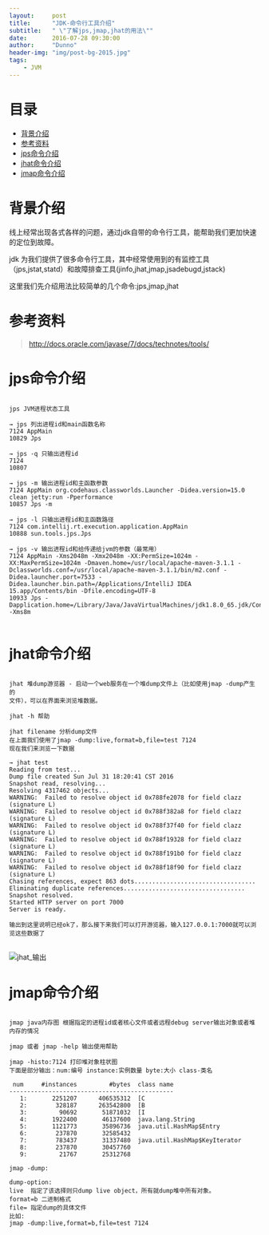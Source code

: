 ```yaml
---
layout:     post
title:      "JDK-命令行工具介绍"
subtitle:   " \"了解jps,jmap,jhat的用法\""
date:       2016-07-28 09:30:00
author:     "Dunno"
header-img: "img/post-bg-2015.jpg"
tags:
    - JVM
---
```


# 目录

- <a href="#js">背景介绍</a>
- <a href="#ckzl">参考资料</a>
- <a href="#xkd">jps命令介绍</a>
- <a href="#jhat">jhat命令介绍</a>
- <a href="#tcy">jmap命令介绍</a>


# <a name="js">背景介绍</a>
<p>线上经常出现各式各样的问题，通过jdk自带的命令行工具，能帮助我们更加快速的定位到故障。</p>
<p>jdk 为我们提供了很多命令行工具，其中经常使用到的有监控工具（jps,jstat,statd）和故障排查工具(jinfo,jhat,jmap,jsadebugd,jstack)
</p>
<P>这里我们先介绍用法比较简单的几个命令:jps,jmap,jhat</p>

# <a name="ckzl">参考资料</a>
> http://docs.oracle.com/javase/7/docs/technotes/tools/

# <a name="xkd">jps命令介绍</a>

<pre>
<code>
jps JVM进程状态工具

→ jps 列出进程id和main函数名称
7124 AppMain
10829 Jps

→ jps -q 只输出进程id
7124
10807

→ jps -m 输出进程id和主函数参数
7124 AppMain org.codehaus.classworlds.Launcher -Didea.version=15.0 clean jetty:run -Pperformance
10857 Jps -m

→ jps -l 只输出进程id和主函数路径
7124 com.intellij.rt.execution.application.AppMain
10888 sun.tools.jps.Jps

→ jps -v 输出进程id和给传递给jvm的参数（最常用）
7124 AppMain -Xms2048m -Xmx2048m -XX:PermSize=1024m -XX:MaxPermSize=1024m -Dmaven.home=/usr/local/apache-maven-3.1.1 -Dclassworlds.conf=/usr/local/apache-maven-3.1.1/bin/m2.conf -Didea.launcher.port=7533 -Didea.launcher.bin.path=/Applications/IntelliJ IDEA 15.app/Contents/bin -Dfile.encoding=UTF-8
10933 Jps -Dapplication.home=/Library/Java/JavaVirtualMachines/jdk1.8.0_65.jdk/Contents/Home -Xms8m
</code>
</pre>



# <a name="jhat">jhat命令介绍</a>


<pre>
<code>
jhat 堆dump游览器 - 启动一个web服务在一个堆dump文件上（比如使用jmap -dump产生的<br>文件），可以在界面来浏览堆数据。

jhat -h 帮助

jhat filename 分析dump文件
在上面我们使用了jmap -dump:live,format=b,file=test 7124
现在我们来浏览一下数据

→ jhat test
Reading from test...
Dump file created Sun Jul 31 18:20:41 CST 2016
Snapshot read, resolving...
Resolving 4317462 objects...
WARNING:  Failed to resolve object id 0x788fe2078 for field clazz (signature L)
WARNING:  Failed to resolve object id 0x788f382a8 for field clazz (signature L)
WARNING:  Failed to resolve object id 0x788f37f40 for field clazz (signature L)
WARNING:  Failed to resolve object id 0x788f19328 for field clazz (signature L)
WARNING:  Failed to resolve object id 0x788f191b0 for field clazz (signature L)
WARNING:  Failed to resolve object id 0x788f18f90 for field clazz (signature L)
Chasing references, expect 863 dots..................................
Eliminating duplicate references..................................
Snapshot resolved.
Started HTTP server on port 7000
Server is ready.

输出到这里说明已经ok了，那么接下来我们可以打开游览器，输入127.0.0.1:7000就可以浏览这些数据了
</code>
</pre>

![jhat_输出](http://dunnohe.github.io/img/jhat/jhat.png)


# <a name="tcy">jmap命令介绍</a>

<pre>
<code>
jmap java内存图 根据指定的进程id或者核心文件或者远程debug server输出对象或者堆内存的情况

jmap 或者 jmap -help 输出使用帮助 

jmap -histo:7124 打印堆对象柱状图
下面是部分输出：num:编号 instance:实例数量 byte:大小 class-类名

 num     #instances         #bytes  class name
----------------------------------------------
   1:       2251207      406535312  [C
   2:        328187      263542800  [B
   3:         90692       51871032  [I
   4:       1922400       46137600  java.lang.String
   5:       1121773       35896736  java.util.HashMap$Entry
   6:        237870       32585432  <constMethodKlass>
   7:        783437       31337480  java.util.HashMap$KeyIterator
   8:        237870       30457760  <methodKlass>
   9:         21767       25312768  <constantPoolKlass>
   
jmap -dump:<dump-option>

dump-option:
live  指定了该选择则只dump live object，所有就dump堆中所有对象。
format=b 二进制格式
file=<file> 指定dump的具体文件
比如:
jmap -dump:live,format=b,file=test 7124
</code>
</pre>